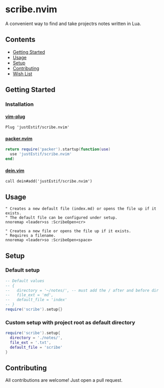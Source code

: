 # scribe.nvim

A convenient way to find and take projectrs notes written in Lua.

## Contents

- [Getting Started](#getting-started)
- [Usage](#usage)
- [Setup](#setup)
- [Contributing](#contributing)
- [Wish List](#wish-list)

## Getting Started

### Installation

#### [vim-plug](https://github.com/junegunn/vim-plug)

```viml
Plug 'justEstif/scribe.nvim'
```

#### [packer.nvim](https://github.com/wbthomason/packer.nvim)

```lua
return require('packer').startup(function(use)
  use 'justEstif/scribe.nvim'
end)
```

#### [dein.vim](https://github.com/Shougo/dein.vim)

```viml
call dein#add('justEstif/scribe.nvim')
```

## Usage

```viml
" Creates a new default file (index.md) or opens the file up if it exists.
" The default file can be configured under setup.
nnoremap <leader>ss :ScribeOpen<cr>

" Creates a new file or opens the file up if it exists.
" Requires a filename.
nnoremap <leader>so :ScribeOpen<space>
```

## Setup

### Default setup

```lua
-- Default values
-- {
--   directory = '~/notes/', -- must add the / after and before dir
--   file_ext = 'md',
--   default_file = 'index'
-- }
require('scribe').setup{}
```

### Custom setup with project root as default directory

```lua
require('scribe').setup{
  directory = './notes/',
  file_ext = '.txt',
  default_file = 'scribe'
}
```

## Contributing

All contributions are welcome! Just open a pull request.
